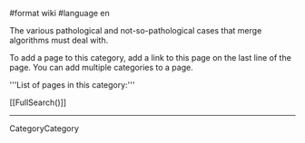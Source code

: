 #format wiki
#language en

The various pathological and not-so-pathological cases that merge algorithms must deal with.

To add a page to this category, add a link to this page on the last line of the page. You can add multiple categories to a page.

'''List of pages in this category:'''

[[FullSearch()]]

----
CategoryCategory

